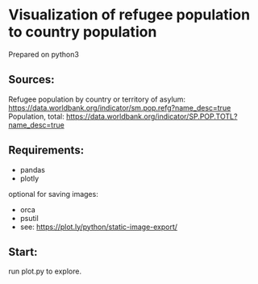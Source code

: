 # Visualization of refugee population to country population
Prepared on python3

## Sources:

Refugee population by country or territory of asylum:
  https://data.worldbank.org/indicator/sm.pop.refg?name_desc=true
Population, total:
  https://data.worldbank.org/indicator/SP.POP.TOTL?name_desc=true
    
## Requirements:
- pandas
- plotly
  
optional for saving images: 
- orca 
- psutil 
- see: https://plot.ly/python/static-image-export/

## Start:
run plot.py to explore.
    

